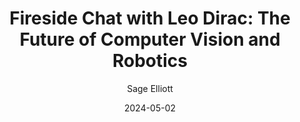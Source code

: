 ---
layout: post
title:  "Fireside Chat with Leo Dirac: The Future of Computer Vision and Robotics"
date:   2024-05-02
categories: post
tags: llms computer-vision
author: Sage Elliott
link: https://www.union.ai/blog-post/fireside-chat-with-leo-dirac-the-future-of-computer-vision-and-robotics
readon: Union.ai
published: true
---